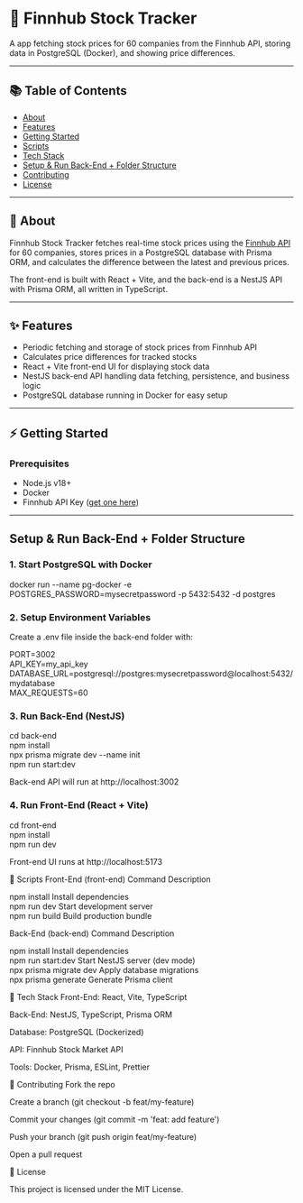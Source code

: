# 🚀 Finnhub Stock Tracker

A app fetching stock prices for 60 companies from the Finnhub API, storing data in PostgreSQL (Docker), and showing price differences.

---

## 📚 Table of Contents

- [About](#about)
- [Features](#features)
- [Getting Started](#getting-started)
- [Scripts](#scripts)
- [Tech Stack](#tech-stack)
- [Setup & Run Back-End + Folder Structure](#setup--run-back-end--folder-structure)
- [Contributing](#contributing)
- [License](#license)

---

## 🧠 About

Finnhub Stock Tracker fetches real-time stock prices using the [Finnhub API](https://finnhub.io/) for 60 companies, stores prices in a PostgreSQL database with Prisma ORM, and calculates the difference between the latest and previous prices.

The front-end is built with React + Vite, and the back-end is a NestJS API with Prisma ORM, all written in TypeScript.

---

## ✨ Features

- Periodic fetching and storage of stock prices from Finnhub API  
- Calculates price differences for tracked stocks  
- React + Vite front-end UI for displaying stock data  
- NestJS back-end API handling data fetching, persistence, and business logic  
- PostgreSQL database running in Docker for easy setup  

---

## ⚡ Getting Started

### Prerequisites

- Node.js v18+  
- Docker  
- Finnhub API Key ([get one here](https://finnhub.io/))  

---

## Setup & Run Back-End + Folder Structure

### 1. Start PostgreSQL with Docker

docker run --name pg-docker -e POSTGRES_PASSWORD=mysecretpassword -p 5432:5432 -d postgres

### 2. Setup Environment Variables
   
Create a .env file inside the back-end folder with:

PORT=3002<br>
API_KEY=my_api_key<br>
DATABASE_URL=postgresql://postgres:mysecretpassword@localhost:5432/mydatabase<br>
MAX_REQUESTS=60

### 3. Run Back-End (NestJS)

cd back-end<br>
npm install<br>
npx prisma migrate dev --name init<br>
npm run start:dev

Back-end API will run at http://localhost:3002

### 4. Run Front-End (React + Vite)

cd front-end<br>
npm install<br>
npm run dev

Front-end UI runs at http://localhost:5173

📜 Scripts
Front-End (front-end)
Command	Description

npm install	Install dependencies<br>
npm run dev	Start development server<br>
npm run build	Build production bundle

Back-End (back-end)
Command	Description

npm install	Install dependencies<br>
npm run start:dev	Start NestJS server (dev mode)<br>
npx prisma migrate dev	Apply database migrations<br>
npx prisma generate	Generate Prisma client

🧱 Tech Stack
Front-End: React, Vite, TypeScript

Back-End: NestJS, TypeScript, Prisma ORM

Database: PostgreSQL (Dockerized)

API: Finnhub Stock Market API

Tools: Docker, Prisma, ESLint, Prettier

🤝 Contributing
Fork the repo

Create a branch (git checkout -b feat/my-feature)

Commit your changes (git commit -m 'feat: add feature')

Push your branch (git push origin feat/my-feature)

Open a pull request

🪪 License

This project is licensed under the MIT License.
